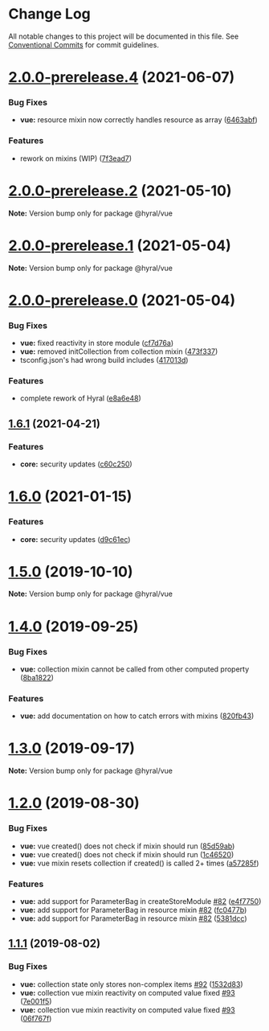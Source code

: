 # Change Log

All notable changes to this project will be documented in this file.
See [Conventional Commits](https://conventionalcommits.org) for commit guidelines.

# [2.0.0-prerelease.4](https://github.com/SyneticNL/hyral/compare/v2.0.0-prerelease.3...v2.0.0-prerelease.4) (2021-06-07)


### Bug Fixes

* **vue:** resource mixin now correctly handles resource as array ([6463abf](https://github.com/SyneticNL/hyral/commit/6463abfb4b7dac00b84bc57ba83b7a940e0be184))


### Features

* rework on mixins (WIP) ([7f3ead7](https://github.com/SyneticNL/hyral/commit/7f3ead7c1d6a3c498d590994619f235aaa392a27))





# [2.0.0-prerelease.2](https://github.com/SyneticNL/hyral/compare/v2.0.0-prerelease.1...v2.0.0-prerelease.2) (2021-05-10)

**Note:** Version bump only for package @hyral/vue





# [2.0.0-prerelease.1](https://github.com/SyneticNL/hyral/compare/v2.0.0-prerelease.0...v2.0.0-prerelease.1) (2021-05-04)

**Note:** Version bump only for package @hyral/vue





# [2.0.0-prerelease.0](https://github.com/SyneticNL/hyral/compare/v1.6.0...v2.0.0-prerelease.0) (2021-05-04)


### Bug Fixes

* **vue:** fixed reactivity in store module ([cf7d76a](https://github.com/SyneticNL/hyral/commit/cf7d76a47f9fc9a085db666e7e46d4198fb7e0b9))
* **vue:** removed initCollection from collection mixin ([473f337](https://github.com/SyneticNL/hyral/commit/473f3372e32997801cdeeda66c37a019b33c5d1c))
* tsconfig.json's had wrong build includes ([417013d](https://github.com/SyneticNL/hyral/commit/417013d259d1d50ec520ac0686481440bbe7cda9))


### Features

* complete rework of Hyral ([e8a6e48](https://github.com/SyneticNL/hyral/commit/e8a6e485f1ec09bd4c8ed6b401cbaed9425ae304))





## [1.6.1](https://github.com/SyneticNL/Hyral/compare/v1.6.0...v1.6.1) (2021-04-21)


### Features

* **core:** security updates ([c60c250](https://github.com/SyneticNL/Hyral/commit/c60c250e2627dbd8f7c81580c9f4ea3ca8dcbf0c))





# [1.6.0](https://github.com/SyneticNL/Hyral/compare/v1.5.0...v1.6.0) (2021-01-15)


### Features

* **core:** security updates ([d9c61ec](https://github.com/SyneticNL/Hyral/commit/d9c61ec7222ee9318970f66beeb4de9e6290c217))





# [1.5.0](https://github.com/SyneticNL/Hyral/compare/v1.4.0...v1.5.0) (2019-10-10)

**Note:** Version bump only for package @hyral/vue





# [1.4.0](https://github.com/SyneticNL/Hyral/compare/v1.3.0...v1.4.0) (2019-09-25)


### Bug Fixes

* **vue:** collection mixin cannot be called from other computed property ([8ba1822](https://github.com/SyneticNL/Hyral/commit/8ba1822))


### Features

* **vue:** add documentation on how to catch errors with mixins ([820fb43](https://github.com/SyneticNL/Hyral/commit/820fb43))





# [1.3.0](https://github.com/SyneticNL/Hyral/compare/v1.2.0...v1.3.0) (2019-09-17)

**Note:** Version bump only for package @hyral/vue





# [1.2.0](https://github.com/SyneticNL/Hyral/compare/v1.1.1...v1.2.0) (2019-08-30)


### Bug Fixes

* **vue:** vue created() does not check if mixin should run ([85d59ab](https://github.com/SyneticNL/Hyral/commit/85d59ab))
* **vue:** vue created() does not check if mixin should run ([1c46520](https://github.com/SyneticNL/Hyral/commit/1c46520))
* **vue:** vue mixin resets collection if created() is called 2+ times ([a57285f](https://github.com/SyneticNL/Hyral/commit/a57285f))


### Features

* **vue:** add support for ParameterBag in createStoreModule [#82](https://github.com/SyneticNL/Hyral/issues/82) ([e4f7750](https://github.com/SyneticNL/Hyral/commit/e4f7750))
* **vue:** add support for ParameterBag in resource mixin [#82](https://github.com/SyneticNL/Hyral/issues/82) ([fc0477b](https://github.com/SyneticNL/Hyral/commit/fc0477b))
* **vue:** add support for ParameterBag in resource mixin [#82](https://github.com/SyneticNL/Hyral/issues/82) ([5381dcc](https://github.com/SyneticNL/Hyral/commit/5381dcc))





## [1.1.1](https://github.com/SyneticNL/Hyral/compare/v1.1.0...v1.1.1) (2019-08-02)


### Bug Fixes

* **vue:** collection state only stores non-complex items [#92](https://github.com/SyneticNL/Hyral/issues/92) ([1532d83](https://github.com/SyneticNL/Hyral/commit/1532d83))
* **vue:** collection vue mixin reactivity on computed value fixed [#93](https://github.com/SyneticNL/Hyral/issues/93) ([7e001f5](https://github.com/SyneticNL/Hyral/commit/7e001f5))
* **vue:** collection vue mixin reactivity on computed value fixed [#93](https://github.com/SyneticNL/Hyral/issues/93) ([06f767f](https://github.com/SyneticNL/Hyral/commit/06f767f))

